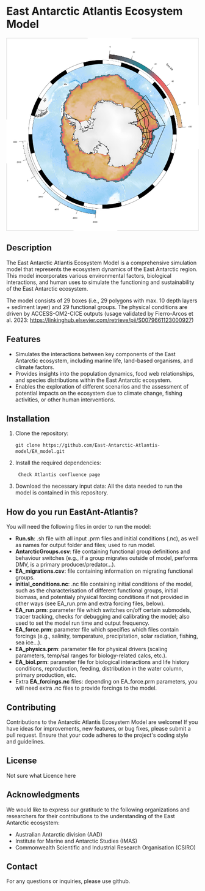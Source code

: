 # East Antarctic Atlantis Ecosystem Model

![Map of Antarctica and study area](figures/ea_atlantis_map.png)

## Description

The East Antarctic Atlantis Ecosystem Model is a comprehensive simulation model that represents the ecosystem dynamics of the East Antarctic region. This model incorporates various environmental factors, biological interactions, and human uses to simulate the functioning and sustainability of the East Antarctic ecosystem.

The model consists of 29 boxes (i.e., 29 polygons with max. 10 depth layers + sediment layer) and 29 functional groups. The physical conditions are driven by ACCESS-OM2-CICE outputs (usage validated by Fierro-Arcos et al. 2023: https://linkinghub.elsevier.com/retrieve/pii/S0079661123000927) 

## Features

- Simulates the interactions between key components of the East Antarctic ecosystem, including marine life, land-based organisms, and climate factors.
- Provides insights into the population dynamics, food web relationships, and species distributions within the East Antarctic ecosystem.
- Enables the exploration of different scenarios and the assessment of potential impacts on the ecosystem due to climate change, fishing activities, or other human interventions.

## Installation

1. Clone the repository:

   ```shell
   git clone https://github.com/East-Antarctic-Atlantis-model/EA_model.git
   ```

2. Install the required dependencies:

   ```shell
    Check Atlantis confluence page
   ```

3. Download the necessary input data:
  All the data needed to run the model is contained in this repository.

## How do you run EastAnt-Atlantis?
You will need the following files in order to run the model:
- **Run.sh**: .sh file with all input .prm files and initial conditions (.nc), as well as names for output folder and files; used to run model.
- **AntarcticGroups.csv**: file containing functional group definitions and behaviour switches (e.g., if a group migrates outside of model, performs DMV, is a primary producer/predator...).
- **EA_migrations.csv**: file containing information on migrating functional groups.
- **initial_conditions.nc**: .nc file containing initial conditions of the model, such as the characterisation of different functional groups, initial biomass, and potentialy physical forcing conditions if not provided in other ways (see EA_run.prm and extra forcing files, below).
- **EA_run.prm**: parameter file which switches on/off certain submodels, tracer tracking, checks for debugging and calibrating the model; also used to set the model run time and output frequency.
- **EA_force.prm**: parameter file which specifies which files contain forcings (e.g., salinity, temperature, precipitation, solar radiation, fishing, sea ice...).
- **EA_physics.prm**: parameter file for physical drivers (scaling parameters, temp/sal ranges for biology-related calcs, etc.).
- **EA_biol.prm**: parameter file for biological interactions and life history conditions, reproduction, feeding, distribution in the water column, primary production, etc.
- Extra **EA_forcings.nc** files: depending on EA_force.prm parameters, you will need extra .nc files to provide forcings to the model.

## Contributing

Contributions to the Antarctic Atlantis Ecosystem Model are welcome! If you have ideas for improvements, new features, or bug fixes, please submit a pull request. Ensure that your code adheres to the project's coding style and guidelines.

## License

Not sure what Licence here

## Acknowledgments

We would like to express our gratitude to the following organizations and researchers for their contributions to the understanding of the East Antarctic ecosystem:

- Australian Antarctic division (AAD)
- Institute for Marine and Antarctic Studies (IMAS)
- Commonwealth Scientific and Industrial Research Organisation (CSIRO)

## Contact

For any questions or inquiries, please use github.

